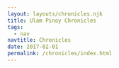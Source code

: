```yaml
---
layout: layouts/chronicles.njk
title: Ulam Pinoy Chronicles
tags:
  - nav
navtitle: Chronicles
date: 2017-02-01
permalink: /chronicles/index.html
---
```

